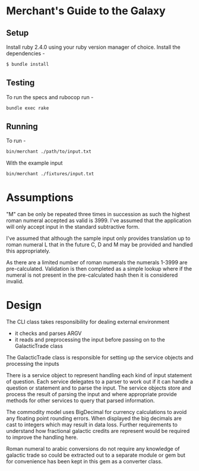 # Merchant's Guide to the Galaxy

## Setup

Install ruby 2.4.0 using your ruby version manager of choice. Install the dependencies -
```sh
$ bundle install
```

## Testing

To run the specs and rubocop run -
```sh
bundle exec rake
```

## Running

To run -
```sh
bin/merchant ./path/to/input.txt
```

With the example input
```sh
bin/merchant ./fixtures/input.txt
```

# Assumptions
"M" can be only be repeated three times in succession as such the highest roman
numeral accepted as valid is 3999. I've assumed that the application will only
accept input in the standard subtractive form.

I've assumed that although the sample input only provides translation up to
roman numeral L that in the future C, D and M may be provided and handled this
appropriately.

As there are a limited number of roman numerals the numerals 1-3999 are
pre-calculated. Validation is then completed as a simple lookup where if the
numeral is not present in the pre-calculated hash then it is considered
invalid.

# Design
The CLI class takes responsibility for dealing external environment
  * it checks and parses ARGV
  * it reads and preprocessing the input before passing on to the GalacticTrade class

The GalacticTrade class is responsible for setting up the service objects and
processing the inputs

There is a service object to represent handling each kind of input statement of
question. Each service delegates to a parser to work out if it can handle a
question or statement and to parse the input. The service objects store and
process the result of parsing the input and where appropriate provide methods
for other services to query that parsed information.

The commodity model uses BigDecimal for currency calculations to avoid any
floating point rounding errors. When displayed the big decimals are cast to
integers which may result in data loss. Further requirements to understand how
fractional galactic credits are represent would be required to improve the handling here.

Roman numeral to arabic conversions do not require any knowledge of galactic
trade so could be extracted out to a separate module or gem but for convenience
has been kept in this gem as a converter class.

